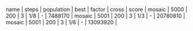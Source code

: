 name   | steps | population | best | factor | cross |    score |
mosaic |  5000 |        200 |    3 |    1/8 |     - |  7488170 |
mosaic |  5001 |        200 |    3 |    1/3 |     - | 20780810 |
mosaic |  5001 |        200 |    3 |    1/6 |     - | 13093920 |